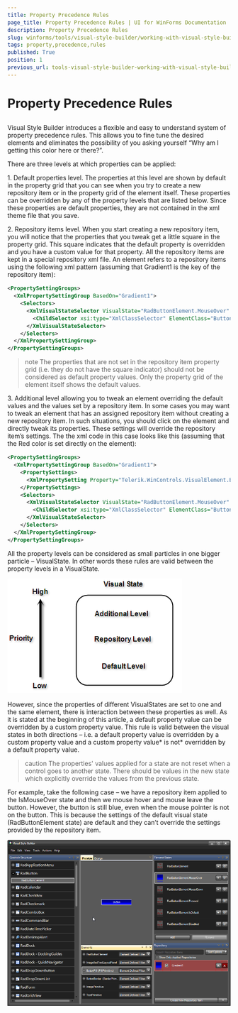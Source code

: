 ```yaml
---
title: Property Precedence Rules
page_title: Property Precedence Rules | UI for WinForms Documentation
description: Property Precedence Rules
slug: winforms/tools/visual-style-builder/working-with-visual-style-builder/property-precedence-rules
tags: property,precedence,rules
published: True
position: 1
previous_url: tools-visual-style-builder-working-with-visual-style-builder-property-precedence-rules
---
```


# Property Precedence Rules

## 

Visual Style Builder introduces a flexible and easy to understand system of property precedence rules. This allows you to fine tune the desired elements and eliminates the possibility of you asking yourself “Why am I getting this color here or there?”.

There are three levels at which properties can be applied: 

1. Default properties level. The properties at this level are shown by default in the property grid that you can see when you try to create a new repository item or in the property grid of the element itself. These properties can be overridden by any of the property levels that are listed below. Since these properties are default properties, they are not contained in the xml theme file that you save.

2. Repository items level. When you start creating a new repository item, you will notice that the properties that you tweak get a little square in the property grid. This square indicates that the default property is overridden and you have a custom value for that property. All the repository items are kept in a special repository xml file. An element refers to a repository items using the following xml pattern (assuming that Gradient1 is the key of the repository item):

````XML
<PropertySettingGroups>
  <XmlPropertySettingGroup BasedOn="Gradient1">
    <Selectors>
      <XmlVisualStateSelector VisualState="RadButtonElement.MouseOver" AutoUnapply="False">
        <ChildSelector xsi:type="XmlClassSelector" ElementClass="ButtonFill" AutoUnapply="False" xmlns:xsi="http://www.w3.org/2001/XMLSchema-instance" />
      </XmlVisualStateSelector>
    </Selectors>
  </XmlPropertySettingGroup>
</PropertySettingGroups>
````

>note The properties that are not set in the repository item property grid (i.e. they do not have the square indicator) should not be considered as default property values. Only the property grid of the element itself shows the default values.
>

3. Additional level allowing you to tweak an element overriding the default values and the values set by a repository item. In some cases you may want to tweak an element that has an assigned repository item without creating a new repository item. In such situations, you should click on the element and directly tweak its properties. These settings will override the repository item’s settings. The the xml code in this case looks like this (assuming that the Red color is set directly on the element):

````XML
<PropertySettingGroups>
  <XmlPropertySettingGroup BasedOn="Gradient1">
    <PropertySettings>
      <XmlPropertySetting Property="Telerik.WinControls.VisualElement.BackColor" Value="Red" />
    </PropertySettings>
    <Selectors>
      <XmlVisualStateSelector VisualState="RadButtonElement.MouseOver" AutoUnapply="False">
        <ChildSelector xsi:type="XmlClassSelector" ElementClass="ButtonFill" AutoUnapply="False" xmlns:xsi="http://www.w3.org/2001/XMLSchema-instance" />
      </XmlVisualStateSelector>
    </Selectors>
  </XmlPropertySettingGroup>
</PropertySettingGroups>
````

All the property levels can be considered as small particles in one bigger particle – VisualState. In other words these rules are valid between the property levels in a VisualState.

![tools-visual-style-builder-working-with-visual-style-builder-property-precedence-rules 001](images/tools-visual-style-builder-working-with-visual-style-builder-property-precedence-rules001.png)

However, since the properties of different VisualStates are set to one and the same element, there is interaction between these properties as well. As it is stated at the beginning of this article, a default property value can be overridden by a custom property value. This rule is valid between the visual states in both directions – i.e. a default property value is overridden by a custom property value and a custom property value* is not* overridden by a default property value.

>caution The properties' values applied for a state are not reset when a control goes to another state. There should be values in the new state which explicitly override the values from the previous state.
>

For example, take the following case – we have a repository item applied to the IsMouseOver state and then we mouse hover and mouse leave the button. However, the button is still blue, even when the mouse pointer is not on the button. This is because the settings of the default visual state (RadButtonElement state) are default and they can’t override the settings provided by the repository item.

![tools-visual-style-builder-working-with-visual-style-builder-property-precedence-rules 002](images/tools-visual-style-builder-working-with-visual-style-builder-property-precedence-rules002.png)
